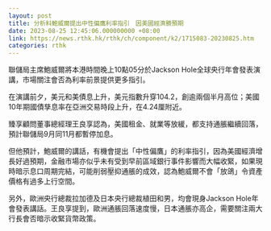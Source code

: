 ```yaml
---
layout: post
title: 分析料鮑威爾提出中性偏鷹利率指引　因美國經濟勝預期
date: 2023-08-25 12:45:06.000000000 +08:00
link: https://news.rthk.hk/rthk/ch/component/k2/1715083-20230825.htm
categories: rthk
---
```


聯儲局主席鮑威爾將本港時間晚上10點05分於Jackson Hole全球央行年會發表演講，市場關注會否為利率前景提供更多指引。

在演講前夕，美元和美債息上升，美元指數升穿104.2，創逾兩個半月高位；美國10年期國債孳息率在亞洲交易時段上升，在4.24厘附近。

臻享顧問董事總經理王良享認為，美國租金、就業等放緩，都支持通脹繼續回落，預計聯儲局9月同11月都暫停加息。

但他預計，鮑威爾的講話，有機會提出「中性偏鷹」的利率指引，因為美國經濟增長好過預期，金融市場亦似乎未有受到早前區域銀行事件影響而大幅收緊，如果現時暗示息口周期完結，可能削弱壓抑通脹的成效，認為鮑威爾不會「放鴿」令資產價格有過多上行空間。

另外，歐洲央行總裁拉加德及日本央行總裁植田和男，均會現身Jackson Hole年會發表講話。王良享提到，歐洲通脹回落速度慢，日本通脹亦高企，需要關注兩大行長會否暗示收緊貨幣政策。
